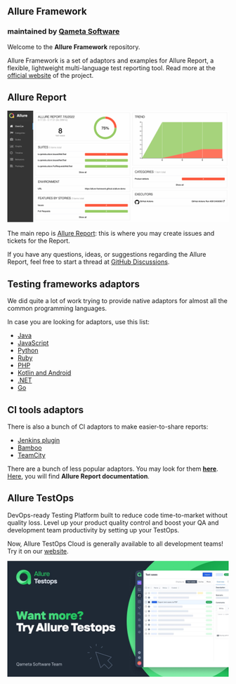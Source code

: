 ## Allure Framework
### maintained by [Qameta Software](http://qameta.io/?utm_source=github&utm_medium=readme&utm_campaign=header-link)

Welcome to the **Allure Framework** repository. 

Allure Framework is a set of adaptors and examples for Allure Report, a flexible, lightweight multi-language test reporting tool. Read more at the [official website](https://allurereport.org/) of the project.

## Allure Report
![Allure Report](https://github.com/allure-framework/allure2/raw/main/.github/allure-report-gif.gif)

The main repo is [Allure Report](https://github.com/allure-framework/allure2): this is where you may create issues and tickets for the Report.  

If you have any questions, ideas, or suggestions regarding the Allure Report, feel free to start a thread at [GitHub Discussions](https://github.com/allure-framework/allure2/discussions).

## Testing frameworks adaptors
We did quite a lot of work trying to provide native adaptors for almost all the common programming languages. 

In case you are looking for adaptors, use this list:
- [Java](https://github.com/allure-framework/allure-java)
- [JavaScript](https://github.com/allure-framework/allure-js)
- [Python](https://github.com/allure-framework/allure-python)
- [Ruby](https://github.com/allure-framework/allure-ruby) 
- [PHP](https://github.com/allure-framework/allure-php-commons2)
- [Kotlin and Android](https://github.com/allure-framework/allure-kotlin)
- [.NET](https://github.com/allure-framework/allure-csharp)
- [Go](https://github.com/ozontech/allure-go)

## CI tools adaptors
There is also a bunch of CI adaptors to make easier-to-share reports:
- [Jenkins plugin](https://plugins.jenkins.io/allure-jenkins-plugin/)
- [Bamboo](https://github.com/allure-framework/allure-bamboo)
- [TeamCity](https://github.com/allure-framework/allure-teamcity)

There are a bunch of less popular adaptors. You may look for them **[here](https://github.com/orgs/allure-framework/repositories)**.
[Here](https://allurereport.org/docs/), you will find **Allure Report documentation**.

## Allure TestOps

DevOps-ready Testing Platform built to reduce code time-to-market without quality loss. Level up your product quality control and boost your QA and development team productivity by setting up your TestOps.

Now, Allure TestOps Cloud is generally available to all development teams! Try it on our [website](http://qameta.io/?utm_source=github&utm_medium=readme&utm_campaign=footer-link).

[![TestOps](https://github.com/allure-framework/allure2/raw/master/.github/allure-testops-cloud-now.jpg)](http://qameta.io/?utm_source=github&utm_medium=readme&utm_campaign=footer-pic-link)
